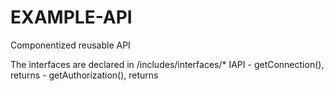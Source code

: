 # EXAMPLE-API
Componentized reusable API

The interfaces are declared in /includes/interfaces/*
IAPI 
	- getConnection(), returns 
	- getAuthorization(), returns 


